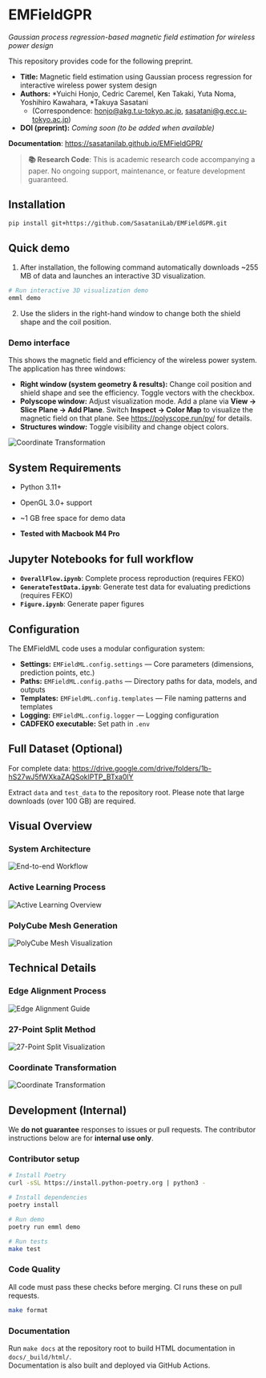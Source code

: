 # EMFieldGPR
*Gaussian process regression-based magnetic field estimation for wireless power design*

This repository provides code for the following preprint.

- **Title:** Magnetic field estimation using Gaussian process regression for interactive wireless power system design
- **Authors:** *Yuichi Honjo, Cedric Caremel, Ken Takaki, Yuta Noma, Yoshihiro Kawahara, *Takuya Sasatani
    - (Correspondence: honjo@akg.t.u-tokyo.ac.jp, sasatani@g.ecc.u-tokyo.ac.jp)
- **DOI (preprint):** _Coming soon (to be added when available)_

**Documentation**: https://sasatanilab.github.io/EMFieldGPR/

> **📚 Research Code**: This is academic research code accompanying a paper. No ongoing support, maintenance, or feature development guaranteed.

## Installation

```bash
pip install git+https://github.com/SasataniLab/EMFieldGPR.git
```

## Quick demo

1. After installation, the following command automatically downloads ~255 MB of data and launches an interactive 3D visualization.
```bash
# Run interactive 3D visualization demo
emml demo
```

2. Use the sliders in the right-hand window to change both the shield shape and the coil position.

### Demo interface
This shows the magnetic field and efficiency of the wireless power system.  
The application has three windows:

- **Right window (system geometry & results):** Change coil position and shield shape and see the efficiency. Toggle vectors with the checkbox.
- **Polyscope window:** Adjust visualization mode. Add a plane via **View → Slice Plane → Add Plane**. Switch **Inspect → Color Map** to visualize the magnetic field on that plane. See https://polyscope.run/py/ for details.
- **Structures window:** Toggle visibility and change object colors.

![Coordinate Transformation](./assets/images/BasicFunction.png)

## System Requirements
- Python 3.11+
- OpenGL 3.0+ support
- ~1 GB free space for demo data

-  **Tested with Macbook M4 Pro**

## Jupyter Notebooks for full workflow

- **`OverallFlow.ipynb`**: Complete process reproduction (requires FEKO)
- **`GenerateTestData.ipynb`**: Generate test data for evaluating predictions (requires FEKO)
- **`Figure.ipynb`**: Generate paper figures

## Configuration

The EMFieldML code uses a modular configuration system:

- **Settings:** `EMFieldML.config.settings` — Core parameters (dimensions, prediction points, etc.)
- **Paths:** `EMFieldML.config.paths` — Directory paths for data, models, and outputs
- **Templates:** `EMFieldML.config.templates` — File naming patterns and templates
- **Logging:** `EMFieldML.config.logger` — Logging configuration
- **CADFEKO executable:** Set path in `.env`

## Full Dataset (Optional)

For complete data: https://drive.google.com/drive/folders/1b-hS27wJ5fWXkaZAQSoklPTP_BTxa0lY

Extract `data` and `test_data` to the repository root. Please note that large downloads (over 100 GB) are required.

## Visual Overview

### System Architecture
![End-to-end Workflow](./assets/images/Figure1.jpg)

### Active Learning Process
![Active Learning Overview](./assets/images/ActiveLearning.jpg)

### PolyCube Mesh Generation
![PolyCube Mesh Visualization](./assets/images/PolyCubeMesh.jpg)

## Technical Details

### Edge Alignment Process
![Edge Alignment Guide](./assets/images/Supplementary_how_to_align_edge.jpg)

### 27-Point Split Method
![27-Point Split Visualization](./assets/images/Supplementary_split_27.jpg)

### Coordinate Transformation
![Coordinate Transformation](./assets/images/Supplementary_transformation.jpg)

## Development (Internal)
We **do not guarantee** responses to issues or pull requests.
The contributor instructions below are for **internal use only**.

### Contributor setup

```bash
# Install Poetry
curl -sSL https://install.python-poetry.org | python3 -

# Install dependencies
poetry install

# Run demo
poetry run emml demo

# Run tests
make test
```

### Code Quality

All code must pass these checks before merging. CI runs these on pull requests.

```bash
make format
```

### Documentation

Run `make docs` at the repository root to build HTML documentation in `docs/_build/html/`.  
Documentation is also built and deployed via GitHub Actions.